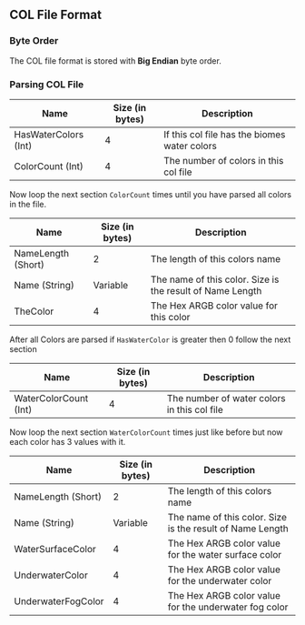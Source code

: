 ## COL File Format

### Byte Order

The COL file format is stored with **Big Endian** byte order.

### Parsing COL File

| Name | Size (in bytes) | Description |
| - | - | - |
| HasWaterColors (Int) | 4 | If this col file has the biomes water colors |
| ColorCount (Int) | 4 | The number of colors in this col file |

Now loop the next section `ColorCount` times until you have parsed all colors in the file.

| Name | Size (in bytes) | Description |
| - | - | - |
| NameLength (Short) | 2 | The length of this colors name |
| Name (String) | Variable | The name of this color. Size is the result of Name Length |
| TheColor | 4 | The Hex ARGB color value for this color |

After all Colors are parsed if `HasWaterColor` is greater then 0 follow the next section

| Name | Size (in bytes) | Description |
| - | - | - |
| WaterColorCount (Int) | 4 | The number of water colors in this col file |

Now loop the next section `WaterColorCount` times just like before but now each color has 3 values with it.

| Name | Size (in bytes) | Description |
| - | - | - |
| NameLength (Short) | 2 | The length of this colors name |
| Name (String) | Variable | The name of this color. Size is the result of Name Length |
| WaterSurfaceColor | 4 | The Hex ARGB color value for the water surface color |
| UnderwaterColor | 4 | The Hex ARGB color value for the underwater color |
| UnderwaterFogColor | 4 | The Hex ARGB color value for the underwater fog color |
 
